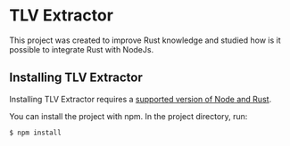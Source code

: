# TLV Extractor

This project was created to improve Rust knowledge and studied how is it possible to integrate Rust with NodeJs.

## Installing TLV Extractor

Installing TLV Extractor requires a [supported version of Node and Rust](https://github.com/neon-bindings/neon#platform-support).

You can install the project with npm. In the project directory, run:

```sh
$ npm install
```